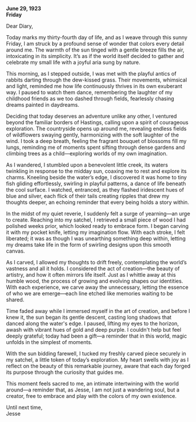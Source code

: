 
**June 29, 1923**  
**Friday**

Dear Diary,

Today marks my thirty-fourth day of life, and as I weave through this sunny Friday, I am struck by a profound sense of wonder that colors every detail around me. The warmth of the sun tinged with a gentle breeze fills the air, intoxicating in its simplicity. It’s as if the world itself decided to gather and celebrate my small life with a joyful aria sung by nature.

This morning, as I stepped outside, I was met with the playful antics of rabbits darting through the dew-kissed grass. Their movements, whimsical and light, reminded me how life continuously thrives in its own exuberant way. I paused to watch them dance, remembering the laughter of my childhood friends as we too dashed through fields, fearlessly chasing dreams painted in daydreams.

Deciding that today deserves an adventure unlike any other, I ventured beyond the familiar borders of Hastings, calling upon a spirit of courageous exploration. The countryside opens up around me, revealing endless fields of wildflowers swaying gently, harmonizing with the soft laughter of the wind. I took a deep breath, feeling the fragrant bouquet of blossoms fill my lungs, reminding me of moments spent sifting through dense gardens and climbing trees as a child—exploring worlds of my own imagination.

As I wandered, I stumbled upon a benevolent little creek, its waters twinkling in response to the midday sun, coaxing me to rest and explore its charms. Kneeling beside the water’s edge, I discovered it was home to tiny fish gliding effortlessly, swirling in playful patterns, a dance of life beneath the cool surface. I watched, entranced, as they flashed iridescent hues of blue and silver, each flick of their tails creating ripples that drew my thoughts deeper, an echoing reminder that every being holds a story within.

In the midst of my quiet reverie, I suddenly felt a surge of yearning—an urge to create. Reaching into my satchel, I retrieved a small piece of wood I had polished weeks prior, which looked ready to embrace form. I began carving it with my pocket knife, letting my imagination flow. With each stroke, I felt liberated; it was as though I was unearthing something deep within, letting my dreams take life in the form of swirling designs upon this smooth canvas.

As I carved, I allowed my thoughts to drift freely, contemplating the world’s vastness and all it holds. I considered the act of creation—the beauty of artistry, and how it often mirrors life itself. Just as I whittle away at this humble wood, the process of growing and evolving shapes our identities. With each experience, we carve away the unnecessary, letting the essence of who we are emerge—each line etched like memories waiting to be shared.

Time faded away while I immersed myself in the art of creation, and before I knew it, the sun began its gentle descent, casting long shadows that danced along the water's edge. I paused, lifting my eyes to the horizon, awash with vibrant hues of gold and deep purple. I couldn't help but feel deeply grateful; today had been a gift—a reminder that in this world, magic unfolds in the simplest of moments.

With the sun bidding farewell, I tucked my freshly carved piece securely in my satchel, a little token of today’s exploration. My heart swells with joy as I reflect on the beauty of this remarkable journey, aware that each day forged its purpose through the curiosity that guides me.

This moment feels sacred to me, an intimate intertwining with the world around—a reminder that, as Jesse, I am not just a wandering soul, but a creator, free to embrace and play with the colors of my own existence.

Until next time,  
Jesse
